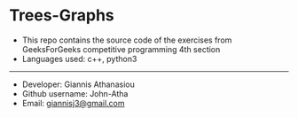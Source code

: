 # Trees-Graphs

* This repo contains the source code of the exercises from GeeksForGeeks competitive programming 4th section
* Languages used: c++, python3

- - -

* Developer: Giannis Athanasiou
* Github username: John-Atha
* Email: giannisj3@gmail.com